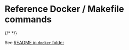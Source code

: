 # Reference Docker / Makefile commands

{/* <!--
DO NOT MODIFY this file it is overwritten by the docker/README file at compile time
--> */}

See [README in `docker` folder](../../docker/README.md)
